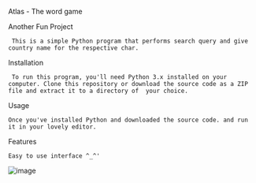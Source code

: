 Atlas - The word game

Another Fun Project

     This is a simple Python program that performs search query and give country name for the respective char.

Installation

     To run this program, you'll need Python 3.x installed on your computer. Clone this repository or download the source code as a ZIP file and extract it to a directory of  your choice.

Usage

    Once you've installed Python and downloaded the source code. and run it in your lovely editor.


Features

    Easy to use interface ^_^'

   
    
![image](https://user-images.githubusercontent.com/113238121/222903485-25715949-a8cc-4aff-a87c-0c8f7e214f09.png)

    
    
    
    
    

